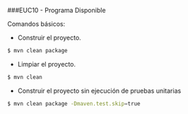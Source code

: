 
###EUC10 - Programa Disponible

Comandos básicos:

* Construir el proyecto.   

```bash
$ mvn clean package

```

* Limpiar el proyecto.  

```bash
$ mvn clean

```

* Construir el proyecto sin ejecución de pruebas unitarias   

```bash
$ mvn clean package -Dmaven.test.skip=true

```
